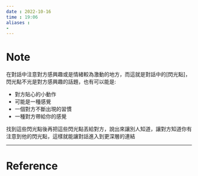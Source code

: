 ```yaml
---
date : 2022-10-16
time : 19:06
aliases :
- 
---
```

# Note
在對話中注意對方感興趣或是情緒較為激動的地方，而這就是對話中的[閃光點]，閃光點不光是對方感興趣的話題，也有可以能是:
- 對方貼心的小動作
- 可能是一種感覺
- 一個對方不斷出現的習慣
- 一種對方帶給你的感覺

找到這些閃光點後再把這些閃光點丟給對方，說出來讓別人知道，讓對方知道你有注意到他的閃光點，這樣就能讓對話進入到更深層的連結

---
# Reference

